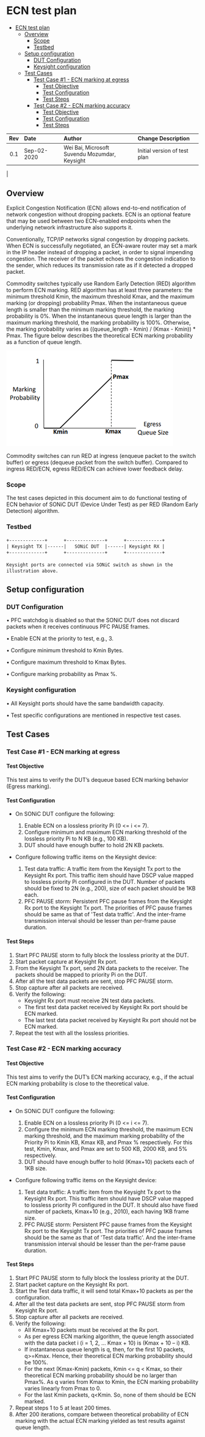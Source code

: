 # ECN test plan
- [ECN test plan](#ecn-test-plan)
  - [Overview](#overview)
    - [Scope](#scope)
    - [Testbed](#testbed)
  - [Setup configuration](#setup-configuration)
    - [DUT Configuration](#dut-configuration)
    - [Keysight configuration](#keysight-configuration)
  - [Test Cases](#test-cases)
    - [Test Case #1 - ECN marking at egress](#test-case-1---ecn-marking-at-egress)
      - [Test Objective](#test-objective)
      - [Test Configuration](#test-configuration)
      - [Test Steps](#test-steps)
    - [Test Case #2 - ECN marking accuracy](#test-case-2---ecn-marking-accuracy)
      - [Test Objective](#test-objective-1)
      - [Test Configuration](#test-configuration-1)
      - [Test Steps](#test-steps-1)

| Rev |     Date       |       Author         | Change Description               |
|:---:|:---------------|:---------------------|:-----------------------------------|
| 0.1 |        Sep-02-2020     | Wei Bai, Microsoft<br>                           Suvendu Mozumdar, Keysight     | Initial version of test plan                 |
|



## Overview

Explicit Congestion Notification (ECN) allows end-to-end notification of network congestion without dropping packets. ECN is an optional feature that may be used between two ECN-enabled endpoints when the underlying network infrastructure also supports it.

Conventionally, TCP/IP networks signal congestion by dropping packets. When ECN is successfully negotiated, an ECN-aware router may set a mark in the IP header instead of dropping a packet, in order to signal impending congestion. The receiver of the packet echoes the congestion indication to the sender, which reduces its transmission rate as if it detected a dropped packet.

Commodity switches typically use Random Early Detection (RED) algorithm to perform ECN marking. RED algorithm has at least three parameters: the minimum threshold Kmin, the maximum threshold Kmax, and the maximum marking (or dropping) probability Pmax. When the instantaneous queue length is smaller than the minimum marking threshold, the marking probability is 0%. When the instantaneous queue length is larger than the maximum marking threshold, the marking probability is 100%. Otherwise, the marking probability varies as ((queue_length - Kmin) / (Kmax - Kmin)) * Pmax. The figure below describes the theoretical ECN marking probability as a function of queue length.


  ![](image/RED_ECN_marking_algorithm.PNG)


Commodity switches can run RED at ingress (enqueue packet to the switch buffer) or egress (dequeue packet from the switch buffer). Compared to ingress RED/ECN, egress RED/ECN can achieve lower feedback delay.

### Scope

The test cases depicted in this document aim to do functional testing of ECN behavior of SONiC DUT (Device Under Test) as per RED (Random Early Detection) algorithm.

### Testbed

```
+-------------+      +--------------+      +-------------+       
| Keysight TX |------|   SONiC DUT  |------| Keysight RX | 
+-------------+      +--------------+      +-------------+ 

Keysight ports are connected via SONiC switch as shown in the illustration above.
```
## Setup configuration

### DUT Configuration
•	PFC watchdog is disabled so that the SONiC DUT does not discard packets when it receives continuous PFC PAUSE frames.

•	Enable ECN at the priority to test, e.g., 3.

•	Configure minimum threshold to Kmin Bytes.

•	Configure maximum threshold to Kmax Bytes.

•	Configure marking probability as Pmax %.

### Keysight configuration
•	All Keysight ports should have the same bandwidth capacity.

•	Test specific configurations are mentioned in respective test cases.

## Test Cases

### Test Case #1 - ECN marking at egress

#### Test Objective

This test aims to verify the DUT’s dequeue based ECN marking behavior (Egress marking).

#### Test Configuration

- On SONiC DUT configure the following:
  1. Enable ECN on a lossless priority Pi (0 <= i <= 7).
  2. Configure minimum and maximum ECN marking threshold of the lossless priority Pi to N KB (e.g., 100 KB).
  3. DUT should have enough buffer to hold 2N KB packets.

- Configure following traffic items on the Keysight device:
  1. Test data traffic: A traffic item from the Keysight Tx port to
        the Keysight Rx port. This traffic item should have DSCP value mapped to lossless priority Pi configured in the DUT. Number of packets should be fixed to 2N (e.g., 200), size of each packet should be 1KB each.
  2. PFC PAUSE storm: Persistent PFC pause frames from the Keysight
        Rx port to the Keysight Tx port. The priorities of PFC pause
        frames should be same as that of 'Test data traffic'. And the
        inter-frame transmission interval should be lesser than
        per-frame pause duration.

#### Test Steps

1. Start PFC PAUSE storm to fully block the lossless priority at the
    DUT.
2. Start packet capture at Keysight Rx port.
3. From the Keysight Tx port, send 2N data packets to the receiver. The packets should be mapped to priority Pi on the DUT.
4. After all the test data packets are sent, stop PFC PAUSE storm.
5. Stop capture after all packets are received.
6. Verify the following:
   * Keysight Rx port must receive 2N test data packets.
   * The first test data packet received by Keysight Rx port should be ECN marked.
   * The last test data packet received by Keysight Rx port should not be ECN marked.
7. Repeat the test with all the lossless priorities.


### Test Case #2 - ECN marking accuracy

#### Test Objective

This test aims to verify the DUT’s ECN marking accuracy, e.g., if the actual ECN marking probability is close to the theoretical value.

#### Test Configuration

- On SONiC DUT configure the following:
  1. Enable ECN on a lossless priority Pi (0 <= i <= 7).
  2. Configure the minimum ECN marking threshold, the maximum ECN marking threshold, and the maximum marking probability of the Priority Pi to Kmin KB, Kmax KB, and Pmax % respectively. For this test, Kmin, Kmax, and Pmax are set to 500 KB, 2000 KB, and 5% respectively.
  3. DUT should have enough buffer to hold (Kmax+10) packets each of 1KB size.

- Configure following traffic items on the Keysight device:
  1. Test data traffic: A traffic item from the Keysight Tx port to
        the Keysight Rx port. This traffic item should have DSCP value mapped to lossless priority Pi configured in the DUT. It should also have fixed number of packets, Kmax+10 (e.g., 2010), each having 1KB frame size.
  2. PFC PAUSE storm: Persistent PFC pause frames from the Keysight
        Rx port to the Keysight Tx port. The priorities of PFC pause
        frames should be the same as that of 'Test data traffic'. And the
        inter-frame transmission interval should be lesser than the 
        per-frame pause duration.

#### Test Steps

1. Start PFC PAUSE storm to fully block the lossless priority at the
    DUT.
2. Start packet capture on the Keysight Rx port.
3. Start the Test data traffic, it will send total Kmax+10 packets as per the configuration.
4. After all the test data packets are sent, stop PFC PAUSE storm from Keysight Rx port.
5. Stop capture after all packets are received.
6. Verify the following:
   * All Kmax+10 packets must be received at the Rx port.
   * As per egress ECN marking algorithm, the queue length associated with the data packet i (i = 1, 2, … Kmax + 10) is (Kmax + 10 – i) KB.
   * If instantaneous queue length is q, then, for the first 10 packets, q>=Kmax. Hence, their theoretical ECN marking probability should be 100%.
   * For the next (Kmax-Kmin) packets, Kmin <= q < Kmax, so their theoretical ECN marking probability should be no larger than Pmax%. As q varies from Kmax to Kmin, the ECN marking probability varies linearly from Pmax to 0.
   * For the last Kmin packets, q<Kmin. So, none of them should be ECN marked.
7. Repeat steps 1 to 5 at least 200 times.
8. After 200 iterations, compare between theoretical probability of ECN marking with the actual ECN marking yielded as test results against queue length.